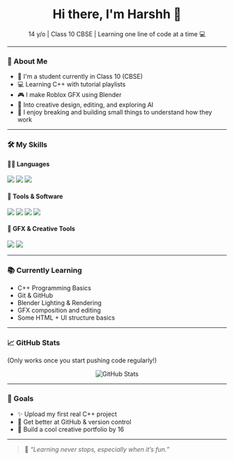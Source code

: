 <h1 align="center">Hi there, I'm Harshh 👋</h1>
<p align="center">14 y/o | Class 10 CBSE | Learning one line of code at a time 💻</p>

---

### 🧠 About Me

- 📘 I'm a student currently in Class 10 (CBSE)
- 💻 Learning C++ with tutorial playlists
- 🎮 I make Roblox GFX using Blender
- 🎨 Into creative design, editing, and exploring AI
- 🔧 I enjoy breaking and building small things to understand how they work

---

### 🛠️ My Skills

#### 👨‍💻 Languages  
<img src="https://img.shields.io/badge/C++-00599C?style=for-the-badge&logo=c%2B%2B&logoColor=white"/>  
<img src="https://img.shields.io/badge/HTML-F06529?style=for-the-badge&logo=html5&logoColor=white"/>  
<img src="https://img.shields.io/badge/Coding%20Basics-Learning-blueviolet?style=for-the-badge"/>

#### 🧰 Tools & Software  
<img src="https://img.shields.io/badge/VS%20Code-007ACC?style=for-the-badge&logo=visual-studio-code&logoColor=white"/>  
<img src="https://img.shields.io/badge/Blender-F5792A?style=for-the-badge&logo=blender&logoColor=white"/>  
<img src="https://img.shields.io/badge/Roblox-000000?style=for-the-badge&logo=roblox&logoColor=white"/>  
<img src="https://img.shields.io/badge/ChatGPT-10A37F?style=for-the-badge&logo=openai&logoColor=white"/>  

#### 🎨 GFX & Creative Tools  
<img src="https://img.shields.io/badge/Photopea-121212?style=for-the-badge&logo=photopea&logoColor=white"/>  
<img src="https://img.shields.io/badge/CapCut-000000?style=for-the-badge&logo=capcut&logoColor=white"/>  

---

### 📚 Currently Learning

- C++ Programming Basics  
- Git & GitHub  
- Blender Lighting & Rendering  
- GFX composition and editing  
- Some HTML + UI structure basics

---

### 📈 GitHub Stats  
(Only works once you start pushing code regularly!)

<p align="center">
  <img src="https://github-readme-stats.vercel.app/api?username=harshh&show_icons=true&theme=radical" alt="GitHub Stats" />
</p>

---

### 🎯 Goals

- ✨ Upload my first real C++ project  
- 🌱 Get better at GitHub & version control  
- 🚀 Build a cool creative portfolio by 16

---

> 💬 *“Learning never stops, especially when it’s fun.”*
